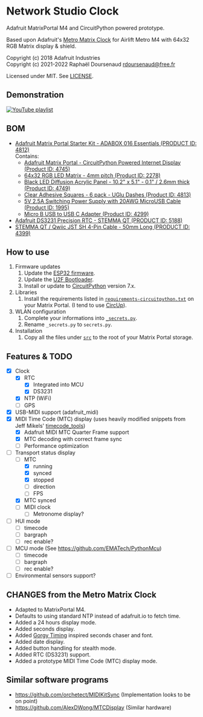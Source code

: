 # Network Studio Clock

Adafruit MatrixPortal M4 and CircuitPython powered prototype.

Based upon Adafruit's
[Metro Matrix Clock](https://learn.adafruit.com/network-connected-metro-rgb-matrix-clock/code-the-matrix-clock)
for Airlift Metro M4 with 64x32 RGB Matrix display & shield.

Copyright (c) 2018 Adafruit Industries  
Copyright (c) 2021-2022 Raphaël Doursenaud <rdoursenaud@free.fr>

Licensed under MIT. See [LICENSE](LICENSE).

## Demonstration

[![YouTube playlist](https://img.youtube.com/vi/ypubVenMepg/0.jpg)](https://www.youtube.com/watch?v=ypubVenMepg&list=PLO_8VBdDOlzUNaUxs-q3nOqT12Y1sIdo9&index=1)

## BOM

- [Adafruit Matrix Portal Starter Kit - ADABOX 016 Essentials
  (PRODUCT ID: 4812)](https://www.adafruit.com/product/4812)  
  Contains:
    - [Adafruit Matrix Portal - CircuitPython Powered Internet Display
      (Product ID: 4745)](https://www.adafruit.com/product/4745)
    - [64x32 RGB LED Matrix - 4mm pitch
      (Product ID: 2278)](https://www.adafruit.com/product/2278)
    - [Black LED Diffusion Acrylic Panel - 10.2" x 5.1" - 0.1" / 2.6mm thick
      (Product ID: 4749)](https://www.adafruit.com/product/4749)
    - [Clear Adhesive Squares - 6 pack - UGlu Dashes
      (Product ID: 4813)](https://www.adafruit.com/product/4813)
    - [5V 2.5A Switching Power Supply with 20AWG MicroUSB Cable
      (Product ID: 1995)](https://www.adafruit.com/product/1995)
    - [Micro B USB to USB C Adapter
      (Product ID: 4299)](https://www.adafruit.com/product/4299)
- [Adafruit DS3231 Precision RTC - STEMMA QT
  (PRODUCT ID: 5188)](https://www.adafruit.com/product/5188)
- [STEMMA QT / Qwiic JST SH 4-Pin Cable - 50mm Long
  (PRODUCT ID: 4399)](https://www.adafruit.com/product/4399)

## How to use

1. Firmware updates
    1. Update the
       [ESP32 firmware](https://learn.adafruit.com/upgrading-esp32-firmware/upgrade-all-in-one-esp32-airlift-firmware).
    2. Update the
       [U2F Bootloader](https://circuitpython.org/board/matrixportal_m4).
    3. Install or update to
       [CircuitPython](https://learn.adafruit.com/adafruit-matrixportal-m4/install-circuitpython) version 7.x.
2. Libraries
    1. Install the requirements listed in
       [`requirements-circuitpython.txt`](requirements-circuitpython.txt)
       on your Matrix Portal.
       (I tend to use [CircUp](https://circup.readthedocs.io/en/latest/)).
3. WLAN configuration
    1. Complete your informations into [`_secrets.py`](src/_secrets.py).
    2. Rename `_secrets.py` to `secrets.py`.
4. Installation
    1. Copy all the files under [`src`](src) to the root of your Matrix Portal storage.

## Features & TODO

- [x] Clock
    - [x] RTC
        - [x] Integrated into MCU
        - [x] DS3231
    - [x] NTP (WiFi)
    - [ ] GPS
- [x] USB-MIDI support (adafruit_midi)
- [x] MIDI Time Code (MTC) display
  (uses heavily modified snippets from Jeff Mikels'
  [timecode_tools](https://github.com/jeffmikels/timecode_tools))
    - [x] Adafruit MIDI MTC Quarter Frame support
    - [x] MTC decoding with correct frame sync
    - [ ] Performance optimization
- [ ] Transport status display
    - [ ] MTC
        - [x] running
        - [x] synced
        - [x] stopped
        - [ ] direction
        - [ ] FPS
    - [x] MTC synced
    - [ ] MIDI clock
        - [ ] Metronome display?
- [ ] HUI mode
    - [ ] timecode
    - [ ] bargraph
    - [ ] rec enable?
- [ ] MCU mode (See https://github.com/EMATech/PythonMcu)
    - [ ] timecode
    - [ ] bargraph
    - [ ] rec enable?
- [ ] Environmental sensors support?

## CHANGES from the Metro Matrix Clock

- Adapted to MatrixPortal M4.
- Defaults to using standard NTP instead of adafruit.io to fetch time.
- Added a 24 hours display mode.
- Added seconds display.
- Added [Gorgy Timing](https://www.gorgy-timing.fr) inspired seconds chaser and font.
- Added date display.
- Added button handling for stealth mode.
- Added RTC (DS3231) support.
- Added a prototype MIDI Time Code (MTC) display mode.

## Similar software programs

- https://github.com/orchetect/MIDIKitSync (Implementation looks to be on point)
- https://github.com/AlexDWong/MTCDisplay (Similar hardware)

